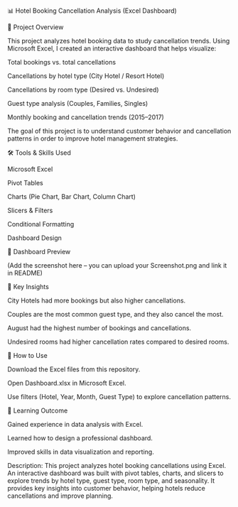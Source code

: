
📊 Hotel Booking Cancellation Analysis (Excel Dashboard) 


📌 Project Overview

This project analyzes hotel booking data to study cancellation trends.
Using Microsoft Excel, I created an interactive dashboard that helps visualize:

Total bookings vs. total cancellations

Cancellations by hotel type (City Hotel / Resort Hotel)

Cancellations by room type (Desired vs. Undesired)

Guest type analysis (Couples, Families, Singles)

Monthly booking and cancellation trends (2015–2017)

The goal of this project is to understand customer behavior and cancellation patterns in order to improve hotel management strategies.

🛠️ Tools & Skills Used

Microsoft Excel

Pivot Tables

Charts (Pie Chart, Bar Chart, Column Chart)

Slicers & Filters

Conditional Formatting

Dashboard Design

📸 Dashboard Preview

(Add the screenshot here – you can upload your Screenshot.png and link it in README)

🔑 Key Insights

City Hotels had more bookings but also higher cancellations.

Couples are the most common guest type, and they also cancel the most.

August had the highest number of bookings and cancellations.

Undesired rooms had higher cancellation rates compared to desired rooms.

🚀 How to Use

Download the Excel files from this repository.

Open Dashboard.xlsx in Microsoft Excel.

Use filters (Hotel, Year, Month, Guest Type) to explore cancellation patterns.

🎯 Learning Outcome

Gained experience in data analysis with Excel.

Learned how to design a professional dashboard.

Improved skills in data visualization and reporting.


Description:
This project analyzes hotel booking cancellations using Excel. An interactive dashboard was built with pivot tables, charts, and slicers to explore trends by hotel type, guest type, room type, and seasonality. It provides key insights into customer behavior, helping hotels reduce cancellations and improve planning.

